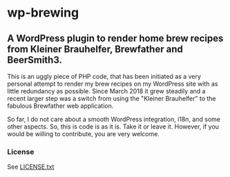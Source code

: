 # wp-brewing

## A WordPress plugin to render home brew recipes from Kleiner Brauhelfer, Brewfather and BeerSmith3.

This is an uggly piece of PHP code, that has been initiated as a very
personal attempt to render my brew recipes on my WordPress site with
as little redundancy as possible. Since March 2018 it grew steadily
and a recent larger step was a switch from using the "Kleiner Brauhelfer"
to the fabulous Brewfather web application.

So far, I do not care about a smooth WordPress integration, i18n, and
some other aspects. So, this is code is as it is. Take it or leave it.
However, if you would be willing to contribute, you are very welcome.

### License

See [LICENSE.txt][1]

[1]: LICENSE.txt


